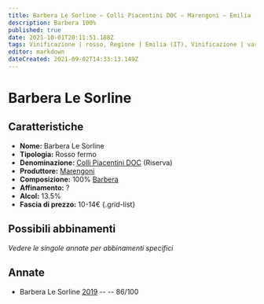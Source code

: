 ```yaml
---
title: Barbera Le Sorline – Colli Piacentini DOC – Marengoni – Emilia (IT) – 10-14€ – 3★
description: Barbera 100% 
published: true
date: 2021-10-01T20:11:51.188Z
tags: Vinificazione | rosso, Regione | Emilia (IT), Vinificazione | varietale, Vinificazione | fermo, Valutazioni | 3 stelle, Vitigni | Barbera, Prezzi | 10-14€
editor: markdown
dateCreated: 2021-09-02T14:33:13.149Z
---
```


# Barbera Le Sorline 

## Caratteristiche
- **Nome:** Barbera Le Sorline 
- **Tipologia:** Rosso fermo
- **Denominazione:** [Colli Piacentini DOC](/denominazioni/Italia/Emilia/DOC-Colli-Piacentini) (Riserva)
- **Produttore:** [Marengoni](/produttori/Italia/Emilia/Marengoni) 
- **Composizione:** 100% [Barbera](/vitigni/Italia/bacca-nera/barbera)
- **Affinamento:** ?
- **Alcol:** 13.5%
- **Fascia di prezzo:** 10-14€
{.grid-list}

## Possibili abbinamenti
*Vedere le singole annate per abbinamenti specifici*

## Annate
- Barbera Le Sorline [2019](/vini/Italia/Emilia/Marengoni/Barbera-Le-Sorline/2019) -- <span class="star-3"></span> -- 86/100